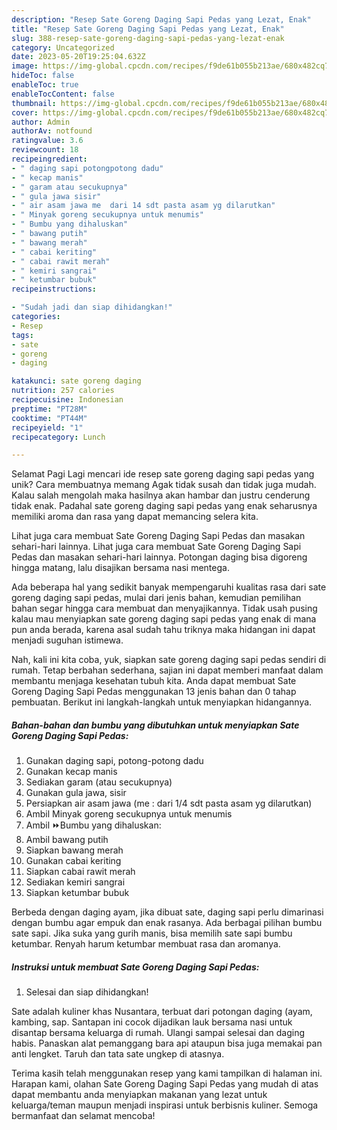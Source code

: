 ```yaml
---
description: "Resep Sate Goreng Daging Sapi Pedas yang Lezat, Enak"
title: "Resep Sate Goreng Daging Sapi Pedas yang Lezat, Enak"
slug: 388-resep-sate-goreng-daging-sapi-pedas-yang-lezat-enak
category: Uncategorized
date: 2023-05-20T19:25:04.632Z
image: https://img-global.cpcdn.com/recipes/f9de61b055b213ae/680x482cq70/sate-goreng-daging-sapi-pedas-foto-resep-utama.jpg
hideToc: false
enableToc: true
enableTocContent: false
thumbnail: https://img-global.cpcdn.com/recipes/f9de61b055b213ae/680x482cq70/sate-goreng-daging-sapi-pedas-foto-resep-utama.jpg
cover: https://img-global.cpcdn.com/recipes/f9de61b055b213ae/680x482cq70/sate-goreng-daging-sapi-pedas-foto-resep-utama.jpg
author: Admin
authorAv: notfound
ratingvalue: 3.6
reviewcount: 18
recipeingredient:
- " daging sapi potongpotong dadu"
- " kecap manis"
- " garam atau secukupnya"
- " gula jawa sisir"
- " air asam jawa me  dari 14 sdt pasta asam yg dilarutkan"
- " Minyak goreng secukupnya untuk menumis"
- " Bumbu yang dihaluskan"
- " bawang putih"
- " bawang merah"
- " cabai keriting"
- " cabai rawit merah"
- " kemiri sangrai"
- " ketumbar bubuk"
recipeinstructions:

- "Sudah jadi dan siap dihidangkan!"
categories:
- Resep
tags:
- sate
- goreng
- daging

katakunci: sate goreng daging 
nutrition: 257 calories
recipecuisine: Indonesian
preptime: "PT28M"
cooktime: "PT44M"
recipeyield: "1"
recipecategory: Lunch

---
```



Selamat Pagi Lagi mencari ide resep sate goreng daging sapi pedas yang unik? Cara membuatnya memang Agak tidak susah dan tidak juga mudah. Kalau salah mengolah maka hasilnya akan hambar dan justru cenderung tidak enak. Padahal sate goreng daging sapi pedas yang enak seharusnya memiliki aroma dan rasa yang dapat memancing selera kita.


Lihat juga cara membuat Sate Goreng Daging Sapi Pedas dan masakan sehari-hari lainnya. Lihat juga cara membuat Sate Goreng Daging Sapi Pedas dan masakan sehari-hari lainnya. Potongan daging bisa digoreng hingga matang, lalu disajikan bersama nasi mentega.

Ada beberapa hal yang sedikit banyak mempengaruhi kualitas rasa dari sate goreng daging sapi pedas, mulai dari jenis bahan, kemudian pemilihan bahan segar hingga cara membuat dan menyajikannya. Tidak usah pusing kalau mau menyiapkan sate goreng daging sapi pedas yang enak di mana pun anda berada, karena asal sudah tahu triknya maka hidangan ini dapat menjadi suguhan istimewa.


Nah, kali ini kita coba, yuk, siapkan sate goreng daging sapi pedas sendiri di rumah. Tetap berbahan sederhana, sajian ini dapat memberi manfaat dalam membantu menjaga kesehatan tubuh kita. Anda dapat membuat Sate Goreng Daging Sapi Pedas menggunakan 13 jenis bahan dan 0 tahap pembuatan. Berikut ini langkah-langkah untuk menyiapkan hidangannya.

<!--inarticleads1-->

##### Bahan-bahan dan bumbu yang dibutuhkan untuk menyiapkan Sate Goreng Daging Sapi Pedas:

1. Gunakan  daging sapi, potong-potong dadu
1. Gunakan  kecap manis
1. Sediakan  garam (atau secukupnya)
1. Gunakan  gula jawa, sisir
1. Persiapkan  air asam jawa (me : dari 1/4 sdt pasta asam yg dilarutkan)
1. Ambil  Minyak goreng secukupnya untuk menumis
1. Ambil  ⏩Bumbu yang dihaluskan:
1. Ambil  bawang putih
1. Siapkan  bawang merah
1. Gunakan  cabai keriting
1. Siapkan  cabai rawit merah
1. Sediakan  kemiri sangrai
1. Siapkan  ketumbar bubuk


Berbeda dengan daging ayam, jika dibuat sate, daging sapi perlu dimarinasi dengan bumbu agar empuk dan enak rasanya. Ada berbagai pilihan bumbu sate sapi. Jika suka yang gurih manis, bisa memilih sate sapi bumbu ketumbar. Renyah harum ketumbar membuat rasa dan aromanya. 

<!--inarticleads2-->

##### Instruksi untuk membuat Sate Goreng Daging Sapi Pedas:


1. Selesai dan siap dihidangkan!

Sate adalah kuliner khas Nusantara, terbuat dari potongan daging (ayam, kambing, sap. Santapan ini cocok dijadikan lauk bersama nasi untuk disantap bersama keluarga di rumah. Ulangi sampai selesai dan daging habis. Panaskan alat pemanggang bara api ataupun bisa juga memakai pan anti lengket. Taruh dan tata sate ungkep di atasnya. 

Terima kasih telah menggunakan resep yang kami tampilkan di halaman ini. Harapan kami, olahan Sate Goreng Daging Sapi Pedas yang mudah di atas dapat membantu anda menyiapkan makanan yang lezat untuk keluarga/teman maupun menjadi inspirasi untuk berbisnis kuliner. Semoga bermanfaat dan selamat mencoba!
